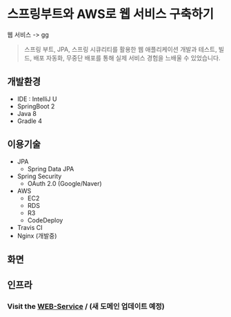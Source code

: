 # 스프링부트와 AWS로 웹 서비스 구축하기
웹 서비스  -> [gg](http://ec2-3-12-184-105.us-east-2.compute.amazonaws.com/)
> 스프링 부트, JPA, 스프링 시큐리티를 활용한 웹 애플리케이션 개발과 테스트, 빌드, 배포 자동화, 무중단 배포를 통해 실제 서비스 경험을 느배울 수 있었습니다.
 
## 개발환경

* IDE : IntelliJ U
* SpringBoot 2
* Java 8
* Gradle 4
  
## 이용기술

* JPA
    * Spring Data JPA
* Spring Security
    * OAuth 2.0 (Google/Naver)
 * AWS
   * EC2
   * RDS
   * R3
   * CodeDeploy
 * Travis CI
 * Nginx (개발중)


## 화면
## 인프라 
### <b>Visit</b> the [WEB-Service](http://ec2-3-12-184-105.us-east-2.compute.amazonaws.com/) / (새 도메인 업데이트 예정)

